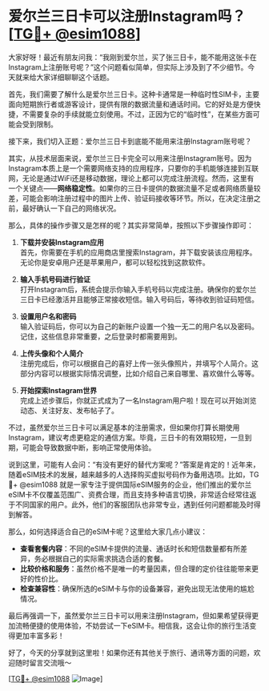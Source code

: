 # 爱尔兰三日卡可以注册Instagram吗？[[TG💪+ @esim1088](https://t.me/s/esim1088)]

大家好呀！最近有朋友问我：“我刚到爱尔兰，买了张三日卡，能不能用这张卡在Instagram上注册账号呢？”这个问题看似简单，但实际上涉及到了不少细节。今天就来给大家详细聊聊这个话题。

首先，我们需要了解什么是爱尔兰三日卡。这种卡通常是一种临时性SIM卡，主要面向短期旅行者或游客设计，提供有限的数据流量和通话时间。它的好处是方便快捷，不需要复杂的手续就能立刻使用。不过，正因为它的“临时性”，在某些方面可能会受到限制。

接下来，我们切入正题：爱尔兰三日卡到底能不能用来注册Instagram账号呢？

其实，从技术层面来说，爱尔兰三日卡完全可以用来注册Instagram账号。因为Instagram本质上是一个需要网络支持的应用程序，只要你的手机能够连接到互联网，无论是通过WiFi还是移动数据，理论上都可以完成注册流程。然而，这里有一个关键点——**网络稳定性**。如果你的三日卡提供的数据流量不足或者网络质量较差，可能会影响注册过程中的图片上传、验证码接收等环节。所以，在决定注册之前，最好确认一下自己的网络状况。

那么，具体的操作步骤又是怎样的呢？其实非常简单，按照以下步骤操作即可：

1. **下载并安装Instagram应用**  
   首先，你需要在手机的应用商店里搜索Instagram，并下载安装该应用程序。无论你是安卓用户还是苹果用户，都可以轻松找到这款软件。

2. **输入手机号码进行验证**  
   打开Instagram后，系统会提示你输入手机号码以完成注册。确保你的爱尔兰三日卡已经激活并且能够正常接收短信。输入号码后，等待收到验证码短信。

3. **设置用户名和密码**  
   输入验证码后，你可以为自己的新账户设置一个独一无二的用户名以及密码。记住，这些信息非常重要，之后登录时都需要用到。

4. **上传头像和个人简介**  
   注册完成后，你可以根据自己的喜好上传一张头像照片，并填写个人简介。这部分内容可以根据实际情况调整，比如介绍自己来自哪里、喜欢做什么等等。

5. **开始探索Instagram世界**  
   完成上述步骤后，你就正式成为了一名Instagram用户啦！现在可以开始浏览动态、关注好友、发布帖子了。

不过，虽然爱尔兰三日卡可以满足基本的注册需求，但如果你打算长期使用Instagram，建议考虑更稳定的通信方案。毕竟，三日卡的有效期较短，一旦到期，可能会导致数据中断，影响正常使用体验。

说到这里，可能有人会问：“有没有更好的替代方案呢？”答案是肯定的！近年来，随着eSIM技术的发展，越来越多的人选择购买虚拟号码作为备用选项。比如，TG💪+ @esim1088 就是一家专注于提供国际eSIM服务的企业，他们推出的爱尔兰eSIM卡不仅覆盖范围广、资费合理，而且支持多种语言切换，非常适合经常往返于不同国家的用户。此外，他们的客服团队也非常专业，遇到任何问题都能及时得到解答。

那么，如何选择适合自己的eSIM卡呢？这里给大家几点小建议：

- **查看套餐内容**：不同的eSIM卡提供的流量、通话时长和短信数量都有所差异，务必根据自己的实际需求挑选合适的套餐。
- **比较价格和服务**：虽然价格不是唯一的考量因素，但合理的定价往往能带来更好的性价比。
- **检查兼容性**：确保所选的eSIM卡与你的设备兼容，避免出现无法使用的尴尬情况。

最后再强调一下，虽然爱尔兰三日卡可以用来注册Instagram，但如果希望获得更加流畅便捷的使用体验，不妨尝试一下eSIM卡。相信我，这会让你的旅行生活变得更加丰富多彩！

好了，今天的分享就到这里啦！如果你还有其他关于旅行、通讯等方面的问题，欢迎随时留言交流哦～  

[[TG💪+ @esim1088](https://t.me/s/esim1088) ![Image](https://i.postimg.cc/4NQfJmqS/Snipaste-2025-05-13-00-14-12.png)]